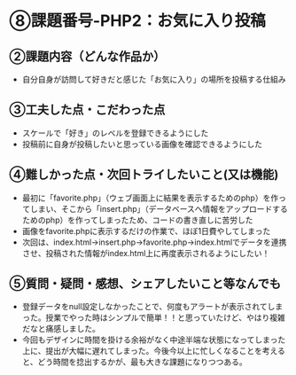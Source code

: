 # ⑧課題番号-PHP2：お気に入り投稿

## ②課題内容（どんな作品か）

- 自分自身が訪問して好きだと感じた「お気に入り」の場所を投稿する仕組み

## ③工夫した点・こだわった点

- スケールで「好き」のレベルを登録できるようにした
- 投稿前に自身が投稿したいと思っている画像を確認できるようにした

## ④難しかった点・次回トライしたいこと(又は機能)

- 最初に「favorite.php」（ウェブ画面上に結果を表示するためのphp）を作ってしまい、そこから「insert.php」（データベースへ情報をアップロードするためのphp）を作ってしまったため、コードの書き直しに苦労した
- 画像をfavorite.phpに表示するだけの作業で、ほぼ1日費やしてしまった
- 次回は、index.html→insert.php→favorite.php→index.htmlでデータを連携させ、投稿された情報がindex.html上に再度表示されるようにしたい！

## ⑤質問・疑問・感想、シェアしたいこと等なんでも
- 登録データをnull設定しなかったことで、何度もアラートが表示されてしまった。授業でやった時はシンプルで簡単！！と思っていたけど、やはり複雑だなと痛感しました。
- 今回もデザインに時間を掛ける余裕がなく中途半端な状態になってしまった上に、提出が大幅に遅れてしまった。今後今以上に忙しくなることを考えると、どう時間を捻出するかが、最も大きな課題になりつつある。
